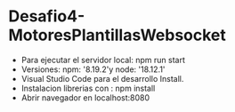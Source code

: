 # Desafio4-MotoresPlantillasWebsocket

* Para ejecutar el servidor local: npm run start 
* Versiones: npm: '8.19.2'y node: '18.12.1'
* Visual Studio Code para el desarrollo Install.
* Instalacion librerias con : npm install
* Abrir navegador en localhost:8080
